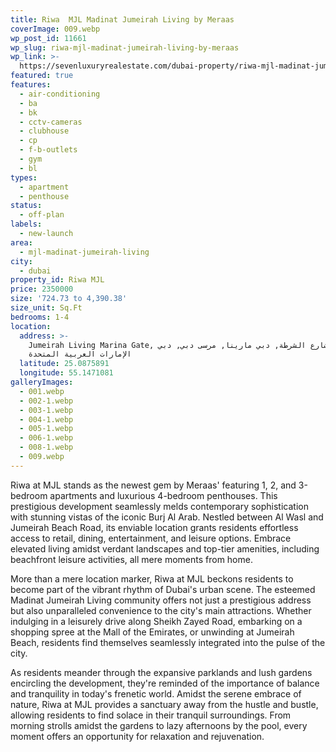 ```yaml
---
title: Riwa  MJL Madinat Jumeirah Living by Meraas
coverImage: 009.webp
wp_post_id: 11661
wp_slug: riwa-mjl-madinat-jumeirah-living-by-meraas
wp_link: >-
  https://sevenluxuryrealestate.com/dubai-property/riwa-mjl-madinat-jumeirah-living-by-meraas/
featured: true
features:
  - air-conditioning
  - ba
  - bk
  - cctv-cameras
  - clubhouse
  - cp
  - f-b-outlets
  - gym
  - bl
types:
  - apartment
  - penthouse
status:
  - off-plan
labels:
  - new-launch
area:
  - mjl-madinat-jumeirah-living
city:
  - dubai
property_id: Riwa MJL
price: 2350000
size: '724.73 to 4,390.38'
size_unit: Sq.Ft
bedrooms: 1-4
location:
  address: >-
    Jumeirah Living Marina Gate, شارع الشرطة, دبي مارينا, مرسى دبي, دبي,
    الإمارات العربية المتحدة
  latitude: 25.0875891
  longitude: 55.1471081
galleryImages:
  - 001.webp
  - 002-1.webp
  - 003-1.webp
  - 004-1.webp
  - 005-1.webp
  - 006-1.webp
  - 008-1.webp
  - 009.webp
---
```


Riwa at MJL stands as the newest gem by Meraas' featuring 1, 2, and 3-bedroom apartments and luxurious 4-bedroom penthouses. This prestigious development seamlessly melds contemporary sophistication with stunning vistas of the iconic Burj Al Arab. Nestled between Al Wasl and Jumeirah Beach Road, its enviable location grants residents effortless access to retail, dining, entertainment, and leisure options. Embrace elevated living amidst verdant landscapes and top-tier amenities, including beachfront leisure activities, all mere moments from home.

More than a mere location marker, Riwa at MJL beckons residents to become part of the vibrant rhythm of Dubai's urban scene. The esteemed Madinat Jumeirah Living community offers not just a prestigious address but also unparalleled convenience to the city's main attractions. Whether indulging in a leisurely drive along Sheikh Zayed Road, embarking on a shopping spree at the Mall of the Emirates, or unwinding at Jumeirah Beach, residents find themselves seamlessly integrated into the pulse of the city.  

As residents meander through the expansive parklands and lush gardens encircling the development, they're reminded of the importance of balance and tranquility in today's frenetic world. Amidst the serene embrace of nature, Riwa at MJL provides a sanctuary away from the hustle and bustle, allowing residents to find solace in their tranquil surroundings. From morning strolls amidst the gardens to lazy afternoons by the pool, every moment offers an opportunity for relaxation and rejuvenation.

